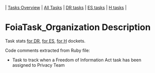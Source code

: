| [Tasks Overview](tasks-overview.md) | [All Tasks](../alltasks.md) | [DR tasks](../docs-DR/tasklist.md) | [ES tasks](../docs-ES/tasklist.md) | [H tasks](../docs-H/tasklist.md) |

# FoiaTask_Organization Description

Task stats [for DR](../docs-DR/FoiaTask_Organization.md), [for ES](../docs-ES/FoiaTask_Organization.md), [for H](../docs-H/FoiaTask_Organization.md) dockets.

<!-- class_comments:begin -->
<!-- Do not modify within this block; modify associated rb file instead and run comments_to_descriptions.py. -->
Code comments extracted from Ruby file:
* Task to track when a Freedom of Information Act task has been assigned to Privacy Team
<!-- class_comments:end -->
